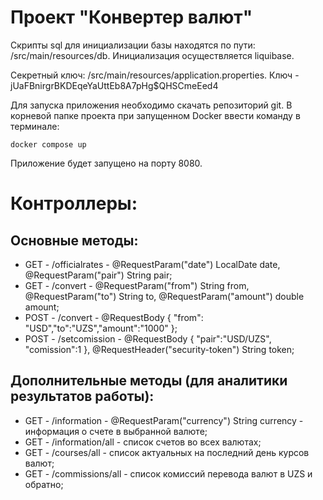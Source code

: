 # Проект "Конвертер валют"

Скрипты sql для инициализации базы находятся по пути: /src/main/resources/db. Инициализация осуществляется liquibase.

Секретный ключ: /src/main/resources/application.properties. Ключ - jUaFBnirgrBKDEqeYaUttEb8A7pHg$QHSCmeEed4

Для запуска приложения необходимо скачать репозиторий git. В корневой папке проекта при запущенном Docker ввести 
команду в терминале: 

```docker compose up```

Приложение будет запущено на порту 8080.

# Контроллеры:

## Основные методы:

- GET - /officialrates - @RequestParam("date") LocalDate date, @RequestParam("pair") String pair;
- GET - /convert - @RequestParam("from") String from, @RequestParam("to") String to, @RequestParam("amount") double amount;
- POST - /convert - @RequestBody { "from": "USD","to":"UZS","amount":"1000" };
- POST - /setcomission - @RequestBody { "pair":"USD/UZS", "comission":1 }, @RequestHeader("security-token") String token;

## Дополнительные методы (для аналитики результатов работы):

- GET - /information - @RequestParam("currency") String currency - информация о счете в выбранной валюте;
- GET - /information/all - список счетов во всех валютах;
- GET - /courses/all - список актуальных на последний день курсов валют;
- GET - /commissions/all - список комиссий перевода валют в UZS и обратно;


